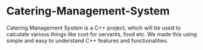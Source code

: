 # Catering-Management-System
Catering Management  System is a C++ project, which will be used to calculate various things like cost for servants,  food etc. We made this using simple and easy to understand C++ features  and functionalities.
